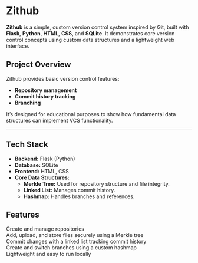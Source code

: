 # Zithub

**Zithub** is a simple, custom version control system inspired by Git, built with **Flask**, **Python**, **HTML**, **CSS**, and **SQLite**. It demonstrates core version control concepts using custom data structures and a lightweight web interface.

## Project Overview

Zithub provides basic version control features:
- **Repository management**  
- **Commit history tracking**
- **Branching**

It’s designed for educational purposes to show how fundamental data structures can implement VCS functionality.

---

## Tech Stack

- **Backend:** Flask (Python)
- **Database:** SQLite
- **Frontend:** HTML, CSS
- **Core Data Structures:**
  - **Merkle Tree:** Used for repository structure and file integrity.
  - **Linked List:** Manages commit history.
  - **Hashmap:** Handles branches and references.


## Features

Create and manage repositories  
Add, upload, and store files securely using a Merkle tree  
Commit changes with a linked list tracking commit history  
Create and switch branches using a custom hashmap  
Lightweight and easy to run locally


